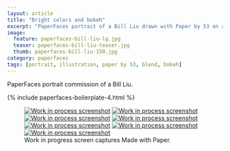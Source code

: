```yaml
---
layout: article
title: "Bright colors and bokeh"
excerpt: "PaperFaces portrait of a Bill Liu drawn with Paper by 53 on an iPad."
image: 
  feature: paperfaces-bill-liu-lg.jpg
  teaser: paperfaces-bill-liu-teaser.jpg
  thumb: paperfaces-bill-liu-150.jpg
category: paperfaces
tags: [portrait, illustration, paper by 53, blend, bokeh]
---
```


PaperFaces portrait commission of a Bill Liu.

{% include paperfaces-boilerplate-4.html %}

<figure class="third">
  <a href="{{ site.url }}/images/paperfaces-bill-liu-process-1-lg.jpg"><img src="{{ site.url }}/images/paperfaces-bill-liu-process-1-600.jpg" alt="Work in process screenshot"></a>
  <a href="{{ site.url }}/images/paperfaces-bill-liu-process-2-lg.jpg"><img src="{{ site.url }}/images/paperfaces-bill-liu-process-2-600.jpg" alt="Work in process screenshot"></a>
  <a href="{{ site.url }}/images/paperfaces-bill-liu-process-3-lg.jpg"><img src="{{ site.url }}/images/paperfaces-bill-liu-process-3-600.jpg" alt="Work in process screenshot"></a>
  <a href="{{ site.url }}/images/paperfaces-bill-liu-process-4-lg.jpg"><img src="{{ site.url }}/images/paperfaces-bill-liu-process-4-600.jpg" alt="Work in process screenshot"></a>
  <a href="{{ site.url }}/images/paperfaces-bill-liu-process-5-lg.jpg"><img src="{{ site.url }}/images/paperfaces-bill-liu-process-5-600.jpg" alt="Work in process screenshot"></a>
  <a href="{{ site.url }}/images/paperfaces-bill-liu-process-6-lg.jpg"><img src="{{ site.url }}/images/paperfaces-bill-liu-process-6-600.jpg" alt="Work in process screenshot"></a>
  <a href="{{ site.url }}/images/paperfaces-bill-liu-process-7-lg.jpg"><img src="{{ site.url }}/images/paperfaces-bill-liu-process-7-600.jpg" alt="Work in process screenshot"></a>
  <figcaption>Work in progress screen captures Made with Paper.</figcaption>
</figure>
